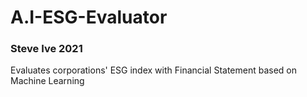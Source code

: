 # A.I-ESG-Evaluator

### Steve Ive 2021

Evaluates corporations' ESG index with Financial Statement based on Machine Learning
